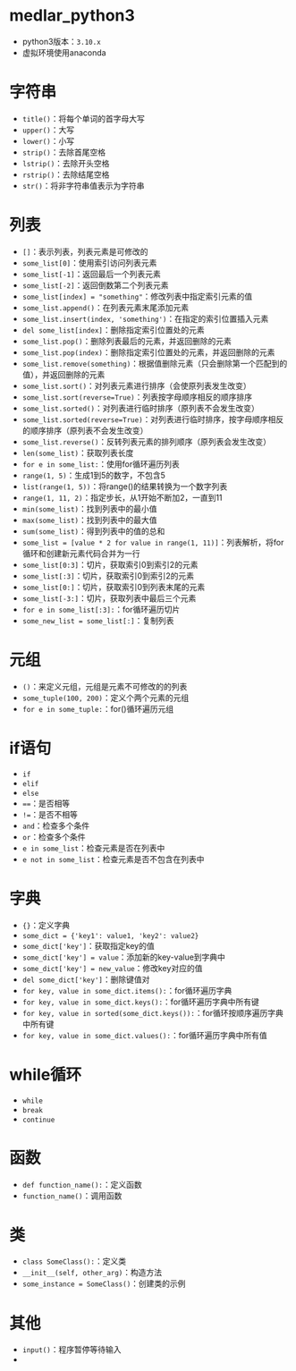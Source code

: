 # medlar_python3

- python3版本：`3.10.x`
- 虚拟环境使用anaconda


# 字符串

- `title()`：将每个单词的首字母大写
- `upper()`：大写
- `lower()`：小写
- `strip()`：去除首尾空格
- `lstrip()`：去除开头空格
- `rstrip()`：去除结尾空格
- `str()`：将非字符串值表示为字符串

# 列表

- `[]`：表示列表，列表元素是可修改的
- `some_list[0]`：使用索引访问列表元素
- `some_list[-1]`：返回最后一个列表元素
- `some_list[-2]`：返回倒数第二个列表元素
- `some_list[index] = "something"`：修改列表中指定索引元素的值
- `some_list.append()`：在列表元素末尾添加元素
- `some_list.insert(index, 'something')`：在指定的索引位置插入元素
- `del some_list[index]`：删除指定索引位置处的元素
- `some_list.pop()`：删除列表最后的元素，并返回删除的元素
- `some_list.pop(index)`：删除指定索引位置处的元素，并返回删除的元素
- `some_list.remove(something)`：根据值删除元素（只会删除第一个匹配到的值），并返回删除的元素
- `some_list.sort()`：对列表元素进行排序（会使原列表发生改变）
- `some_list.sort(reverse=True)`：列表按字母顺序相反的顺序排序
- `some_list.sorted()`：对列表进行临时排序（原列表不会发生改变）
- `some_list.sorted(reverse=True)`：对列表进行临时排序，按字母顺序相反的顺序排序（原列表不会发生改变）
- `some_list.reverse()`：反转列表元素的排列顺序（原列表会发生改变）
- `len(some_list)`：获取列表长度
- `for e in some_list:`：使用for循环遍历列表
- `range(1, 5)`：生成1到5的数字，不包含5
- `list(range(1, 5))`：将range()的结果转换为一个数字列表
- `range(1, 11, 2)`：指定步长，从1开始不断加2，一直到11
- `min(some_list)`：找到列表中的最小值
- `max(some_list)`：找到列表中的最大值
- `sum(some_list)`：得到列表中的值的总和
- `some_list = [value * 2 for value in range(1, 11)]`：列表解析，将for循环和创建新元素代码合并为一行
- `some_list[0:3]`：切片，获取索引0到索引2的元素
- `some_list[:3]`：切片，获取索引0到索引2的元素
- `some_list[0:]`：切片，获取索引0到列表末尾的元素
- `some_list[-3:]`：切片，获取列表中最后三个元素
- `for e in some_list[:3]:`：for循环遍历切片
- `some_new_list = some_list[:]`：复制列表

# 元组

- `()`：来定义元组，元组是元素不可修改的的列表
- `some_tuple(100, 200)`：定义个两个元素的元组
- `for e in some_tuple:`：for()循环遍历元组

# if语句

- `if`
- `elif`
- `else`
- `==`：是否相等
- `!=`：是否不相等
- `and`：检查多个条件
- `or`：检查多个条件
- `e in some_list`：检查元素是否在列表中
- `e not in some_list`：检查元素是否不包含在列表中

# 字典

- `{}`：定义字典
- `some_dict = {'key1': value1, 'key2': value2}`
- `some_dict['key']`：获取指定key的值
- `some_dict['key'] = value`：添加新的key-value到字典中
- `some_dict['key'] = new_value`：修改key对应的值
- `del some_dict['key']`：删除键值对
- `for key, value in some_dict.items():`：for循环遍历字典
- `for key, value in some_dict.keys():`：for循环遍历字典中所有键
- `for key, value in sorted(some_dict.keys()):`：for循环按顺序遍历字典中所有键
- `for key, value in some_dict.values():`：for循环遍历字典中所有值

# while循环

- `while`
- `break`
- `continue`

# 函数

- `def function_name():`：定义函数
- `function_name()`：调用函数

# 类

- `class SomeClass():`：定义类
- `__init__(self, other_arg)`：构造方法
- `some_instance = SomeClass()`：创建类的示例


# 其他

- `input()`：程序暂停等待输入
- 